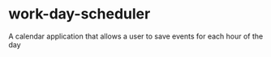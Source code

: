 # work-day-scheduler
A calendar application that allows a user to save events for each hour of the day
